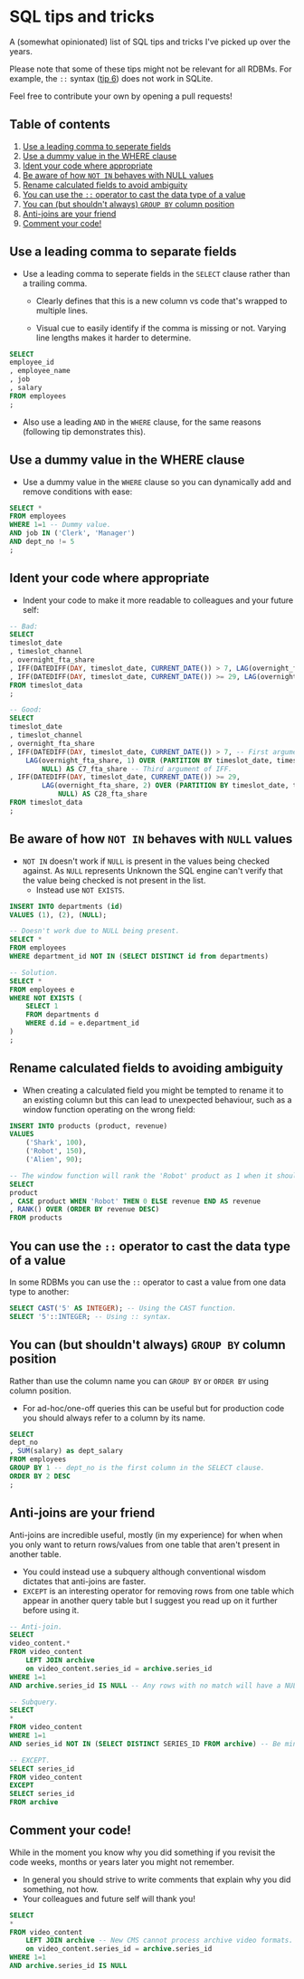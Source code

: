 # SQL tips and tricks

A (somewhat opinionated) list of SQL tips and tricks I've picked up over the years.

Please note that some of these tips might not be relevant for all RDBMs. For example, the `::` syntax ([tip 6](#you-can-use-the--operator-to-cast-the-data-type-of-a-value)) does not work in SQLite. 

Feel free to contribute your own by opening a pull requests!

## Table of contents

1) [Use a leading comma to seperate fields](#use-a-leading-comma-to-separate-fields)
2) [Use a dummy value in the WHERE clause](#use-a-dummy-value-in-the-where-clause)
3) [Ident your code where appropriate](#ident-your-code-where-appropriate)
4) [Be aware of how `NOT IN` behaves with NULL values](#be-aware-of-how-not-in-behaves-with-null-values)
5) [Rename calculated fields to avoid ambiguity](#rename-calculated-fields-to-avoiding-ambiguity)
6) [You can use the `::` operator to cast the data type of a value](#you-can-use-the--operator-to-cast-the-data-type-of-a-value)
7) [You can (but shouldn't always) `GROUP BY` column position](#you-can-but-shouldnt-always-group-by-column-position)
8) [Anti-joins are your friend](#anti-joins-are-your-friend)
9) [Comment your code!](#comment-your-code)


## Use a leading comma to separate fields

- Use a leading comma to seperate fields in the `SELECT` clause rather than a trailing comma.

    - Clearly defines that this is a new column vs code that's wrapped to multiple lines.
    
    - Visual cue to easily identify if the comma is missing or not. Varying line lengths makes it harder to determine.
 
```SQL
SELECT
employee_id
, employee_name
, job
, salary
FROM employees
;
```

- Also use a leading `AND` in the `WHERE` clause, for the same reasons (following tip demonstrates this). 

## **Use a dummy value in the WHERE clause**
- Use a dummy value in the `WHERE` clause so you can dynamically add and remove conditions with ease:
```SQL
SELECT *
FROM employees
WHERE 1=1 -- Dummy value.
AND job IN ('Clerk', 'Manager')
AND dept_no != 5
;
```

## Ident your code where appropriate
- Indent your code to make it more readable to colleagues and your future self:
``` SQL
-- Bad:
SELECT 
timeslot_date
, timeslot_channel 
, overnight_fta_share
, IFF(DATEDIFF(DAY, timeslot_date, CURRENT_DATE()) > 7, LAG(overnight_fta_share, 1) OVER (PARTITION BY timeslot_date, timeslot_channel ORDER BY timeslot_activity), NULL) AS C7_fta_share
, IFF(DATEDIFF(DAY, timeslot_date, CURRENT_DATE()) >= 29, LAG(overnight_fta_share, 2) OVER (PARTITION BY timeslot_date, timeslot_channel ORDER BY timeslot_activity), NULL) AS C28_fta_share
FROM timeslot_data
;

-- Good:
SELECT 
timeslot_date
, timeslot_channel 
, overnight_fta_share
, IFF(DATEDIFF(DAY, timeslot_date, CURRENT_DATE()) > 7, -- First argument of IFF.
	LAG(overnight_fta_share, 1) OVER (PARTITION BY timeslot_date, timeslot_channel ORDER BY timeslot_activity), -- Second argument of IFF.
		NULL) AS C7_fta_share -- Third argument of IFF.
, IFF(DATEDIFF(DAY, timeslot_date, CURRENT_DATE()) >= 29, 
		LAG(overnight_fta_share, 2) OVER (PARTITION BY timeslot_date, timeslot_channel ORDER BY timeslot_activity), 
			NULL) AS C28_fta_share
FROM timeslot_data
;
```

## Be aware of how `NOT IN` behaves with `NULL` values

- `NOT IN` doesn't work if `NULL` is present in the values being checked against. As `NULL` represents Unknown the SQL engine can't verify that the value being checked is not present in the list.
  - Instead use `NOT EXISTS`.

``` SQL
INSERT INTO departments (id)
VALUES (1), (2), (NULL);

-- Doesn't work due to NULL being present.
SELECT * 
FROM employees 
WHERE department_id NOT IN (SELECT DISTINCT id from departments)

-- Solution.
SELECT * 
FROM employees e
WHERE NOT EXISTS (
    SELECT 1 
    FROM departments d 
    WHERE d.id = e.department_id
)
;
```

## Rename calculated fields to avoiding ambiguity 

- When creating a calculated field you might be tempted to rename it to an
existing column but this can lead to unexpected behaviour, such as a 
window function operating on the wrong field:

```SQL
INSERT INTO products (product, revenue)
VALUES 
    ('Shark', 100),
    ('Robot', 150),
    ('Alien', 90);

-- The window function will rank the 'Robot' product as 1 when it should be 3.
SELECT 
product
, CASE product WHEN 'Robot' THEN 0 ELSE revenue END AS revenue
, RANK() OVER (ORDER BY revenue DESC)
FROM products 
```

## You can use the `::` operator to cast the data type of a value 

In some RDBMs you can use the `::` operator to cast a value from one data type to another:

```SQL
SELECT CAST('5' AS INTEGER); -- Using the CAST function.
SELECT '5'::INTEGER; -- Using :: syntax.
```

## You can (but shouldn't always) `GROUP BY` column position

Rather than use the column name you can `GROUP BY` or `ORDER BY` using
column position.

- For ad-hoc/one-off queries this can be useful but for production code
you should always refer to a column by its name.

```SQL
SELECT 
dept_no
, SUM(salary) as dept_salary
FROM employees
GROUP BY 1 -- dept_no is the first column in the SELECT clause.
ORDER BY 2 DESC
;
```

## Anti-joins are your friend
Anti-joins are incredible useful, mostly (in my experience) for when when you only want to return rows/values from one table that aren't present in another table.
- You could instead use a subquery although conventional wisdom dictates that
anti-joins are faster.
- `EXCEPT` is an interesting operator for removing rows from one table which appear in another query table but I suggest you read up on it further before using it.

```SQL
-- Anti-join.
SELECT 
video_content.*
FROM video_content
    LEFT JOIN archive
    on video_content.series_id = archive.series_id
WHERE 1=1
AND archive.series_id IS NULL -- Any rows with no match will have a NULL value.

-- Subquery.
SELECT 
*
FROM video_content
WHERE 1=1
AND series_id NOT IN (SELECT DISTINCT SERIES_ID FROM archive) -- Be mindful of NULL values (see tip 4).

-- EXCEPT.
SELECT series_id
FROM video_content
EXCEPT
SELECT series_id
FROM archive
```

## Comment your code!
While in the moment you know why you did something if you revisit
the code weeks, months or years later you might not remember.
- In general you should strive to write comments that explain why you did something, not how.
- Your colleagues and future self will thank you!

```SQL
SELECT 
*
FROM video_content
    LEFT JOIN archive -- New CMS cannot process archive video formats. 
    on video_content.series_id = archive.series_id
WHERE 1=1
AND archive.series_id IS NULL
```